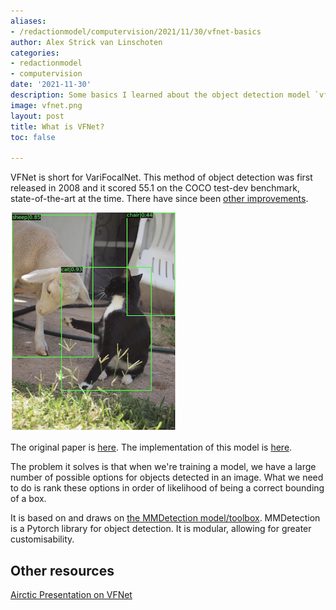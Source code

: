 ```yaml
---
aliases:
- /redactionmodel/computervision/2021/11/30/vfnet-basics
author: Alex Strick van Linschoten
categories:
- redactionmodel
- computervision
date: '2021-11-30'
description: Some basics I learned about the object detection model `vfnet`.
image: vfnet.png
layout: post
title: What is VFNet?
toc: false

---
```


VFNet is short for VariFocalNet. This method of object detection was first released in 2008 and it scored 55.1 on the COCO test-dev benchmark, state-of-the-art at the time. There have since been [other improvements](https://paperswithcode.com/sota/object-detection-on-coco).

![](vfnet-bounding-boxes.png "Bounding boxes to detect objects in an image")

The original paper is [here](https://arxiv.org/abs/2008.13367v2). The implementation of this model is [here](https://github.com/hyz-xmaster/VarifocalNet).

The problem it solves is that when we're training a model, we have a large number of possible options for objects detected in an image. What we need to do is rank these options in order of likelihood of being a correct bounding of a box.

It is based on and draws on [the MMDetection model/toolbox](https://github.com/open-mmlab/mmdetection). MMDetection is a Pytorch library for object detection. It is modular, allowing for greater customisability.

## Other resources

[Airctic Presentation on VFNet](https://www.youtube.com/watch?v=wdlrK-D5K_4)
